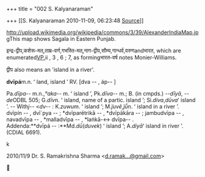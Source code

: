 +++
title = "002 S. Kalyanaraman"

+++
[[S. Kalyanaraman	2010-11-09, 06:23:48 [Source](https://groups.google.com/g/bvparishat/c/tiwlsyZws2M)]]



<http://upload.wikimedia.org/wikipedia/commons/3/39/AlexanderIndiaMap.jpg>This map shows Sagala in Eastern Punjab.

  

इन्द्र-द्वीप,कशेरू-मत्,ताम्र-वर्ण,गभस्ति-मत्,नाग-द्वीप,सौम्य,गान्धर्व,वरुणandभारत, which are enumerated[VP.](http://www.sanskrit-lexicon.uni-koeln.de/monier/indexcaller.php)ii , 3 , 6 ; 7, as formingभारत-वर्ष notes Monier-Williams.

  

द्वीप also means an 'island in a river'.

  

****dvīpá****m.n. ʻ land, island ʼ RV. \[dva -- , áp-- \]

Pa.*dīpa*-- m.n.,*°aka*-- m. ʻ island ʼ, Pk.*dīva*-- m.; B. (in cmpds.) --*dīyā*, --*de*ODBL 505; G.*dīv*n. ʻ island, name of a partic. island ʼ; Si.*diva*,*dūva*ʻ island ʼ. -- With*j*-- \<*dv*-- : K.*zuwu*m. ʻ island ʼ; M.*j̈uvẽ*,*j̈ū̃*n. ʻ island in a river ʼ.  
dvīpín -- , dvīˊpya -- ; \*dvīparētrikā -- , \*dvīpākāra -- ; jambudvīpa -- , navadvīpa -- , \*malladvīpa -- , \*laṅkā-\<-> dvīpa-- .  
Addenda:**dvīpá -- :**Md.*dū*(*duvek*) ʻ island ʼ; A.*diyā*ʻ island in river ʼ.(CDIAL 6691).

  

  

k  
  
  

2010/11/9 Dr. S. Ramakrishna Sharma \<[d.ramak...@gmail.com]()\>



